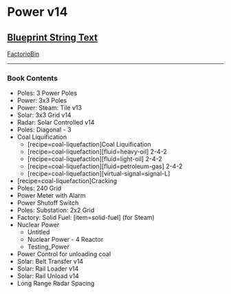 # Power v14

## [Blueprint String Text](https://factoriobin.com/static/cdn/forever/post/w/7/a/W7AXPinN/0/v0/blueprint-fdd985d91f10bf82.txt)

[FactorioBin](https://factoriobin.com/post/W7AXPinN)

-----

### Book Contents
- Poles: 3 Power Poles
- Power: 3x3 Poles
- Power: Steam: Tile v13
- Solar: 3x3 Grid v14
- Radar: Solar Controlled v14
- Poles: Diagonal - 3
- Coal Liquification
  - [recipe=coal-liquefaction]Coal Liquification
  - [recipe=coal-liquefaction][fluid=heavy-oil] 2-4-2
  - [recipe=coal-liquefaction][fluid=light-oil] 2-4-2
  - [recipe=coal-liquefaction][fluid=petroleum-gas] 2-4-2
  - [recipe=coal-liquefaction][virtual-signal=signal-L]
- [recipe=coal-liquefaction]Cracking
- Poles: 240 Grid
- Power Meter with Alarm
- Power Shutoff Switch
- Poles: Substation: 2x2 Grid
- Factory: Solid Fuel: [item=solid-fuel] (for Steam)
- Nuclear Power
  - Untitled
  - Nuclear Power - 4 Reactor
  - Testing_Power
- Power Control for unloading coal
- Solar: Belt Transfer v14
- Solar: Rail Loader v14
- Solar: Rail Unload v14
- Long Range Radar Spacing
